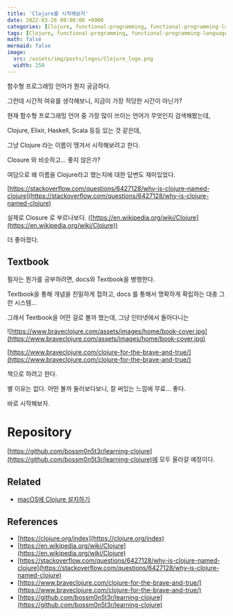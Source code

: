 ```yaml
---
title: 'Clojure를 시작해보자'
date: 2022-03-26 00:00:00 +0900
categories: [Clojure, functional-programming, functional-programming-language]
tags: [Clojure, functional-programming, functional-programming-language]
math: false
mermaid: false
image:
  src: /assets/img/posts/logos/Clojure_logo.png
  width: 250
---
```


함수형 프로그래밍 언어가 뭔지 궁금하다.

그런데 시간적 여유를 생각해보니, 지금이 가장 적당한 시간이 아닌가?

현재 함수형 프로그래밍 언어 중 가장 많이 쓰이는 언어가 무엇인지 검색해봤는데,

Clojure, Elixir, Haskell, Scala 등등 있는 것 같은데,

그냥 Clojure 라는 이름이 땡겨서 시작해보려고 한다.

Closure 와 비슷하고... 좋지 않은가?

여담으로 왜 이름을 Clojure라고 했는지에 대한 답변도 재미있었다.

[https://stackoverflow.com/questions/6427128/why-is-clojure-named-clojure](https://stackoverflow.com/questions/6427128/why-is-clojure-named-clojure)

실제로 Closure 로 부르나보다. ([https://en.wikipedia.org/wiki/Clojure](https://en.wikipedia.org/wiki/Clojure))

더 좋아졌다.

## Textbook

필자는 뭔가를 공부하려면, docs와 Textbook을 병행한다.

Textbook을 통해 개념을 친밀하게 접하고, docs 를 통해서 명확하게 확립하는 대충 그런 시스템...

그래서 Textbook을 어떤 걸로 볼까 했는데, 그냥 인터넷에서 돌아다니는

![https://www.braveclojure.com/assets/images/home/book-cover.jpg](https://www.braveclojure.com/assets/images/home/book-cover.jpg)

[https://www.braveclojure.com/clojure-for-the-brave-and-true/](https://www.braveclojure.com/clojure-for-the-brave-and-true/)

책으로 하려고 한다.

별 이유는 없다. 어떤 볼까 둘러보다보니, 잘 써있는 느낌에 무료... 좋다.

바로 시작해보자.

# Repository

[https://github.com/bossm0n5t3r/learning-clojure](https://github.com/bossm0n5t3r/learning-clojure)에 모두 올라갈 예정이다.

## Related

- [macOS에 Clojure 설치하기](https://bossm0n5t3r.github.io/posts/107)

## References

- [https://clojure.org/index](https://clojure.org/index)
- [https://en.wikipedia.org/wiki/Clojure](https://en.wikipedia.org/wiki/Clojure)
- [https://stackoverflow.com/questions/6427128/why-is-clojure-named-clojure](https://stackoverflow.com/questions/6427128/why-is-clojure-named-clojure)
- [https://www.braveclojure.com/clojure-for-the-brave-and-true/](https://www.braveclojure.com/clojure-for-the-brave-and-true/)
- [https://github.com/bossm0n5t3r/learning-clojure](https://github.com/bossm0n5t3r/learning-clojure)
